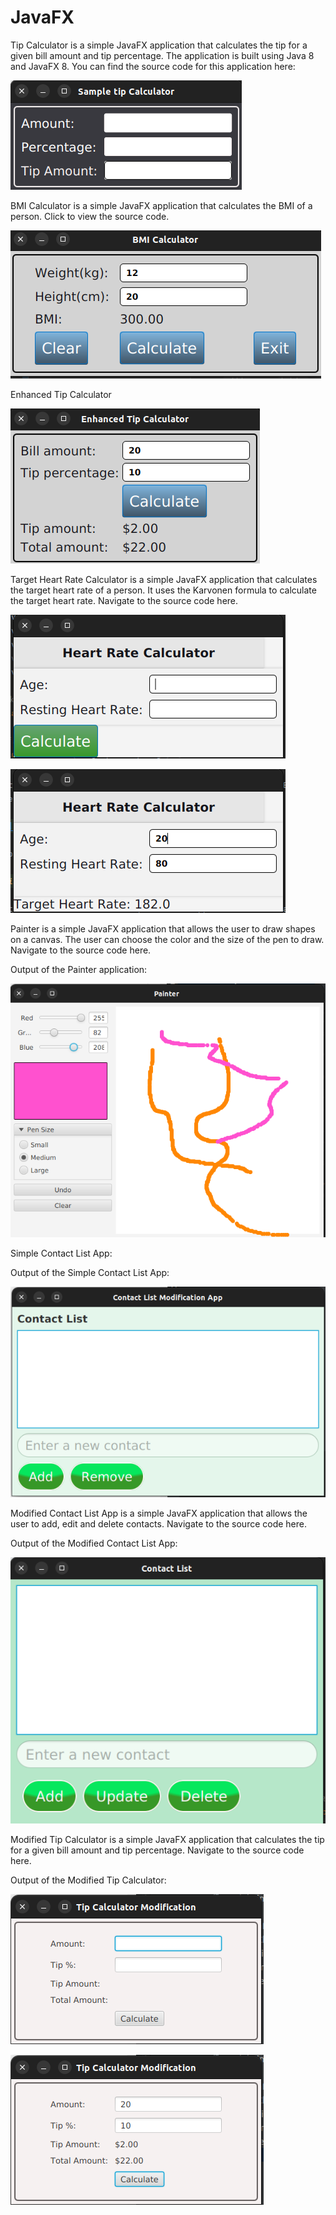 # JavaFX



Tip Calculator is a simple JavaFX application that calculates the tip for a given bill amount and tip percentage. The application is built using Java 8 and JavaFX 8. 
You can find the source code for this application here:

![img_2.png](src/Pictures/img_2.png)


BMI Calculator is a simple JavaFX application that calculates the BMI of a person.
Click to view the source code.

![img_1.png](src/Pictures/img_1.png)

Enhanced Tip Calculator

![img.png](src/Pictures/img.png)

Target Heart Rate Calculator is a simple JavaFX application that calculates the target heart rate of a person. It uses the Karvonen formula to calculate the target heart rate. 
Navigate to the source code here.

![img_3.png](src/Pictures/img_3.png)

![img_4.png](src/Pictures/img_4.png)

Painter is a simple JavaFX application that allows the user to draw shapes on a canvas. The user can choose the color and the size of the pen to draw. 
Navigate to the source code here.

Output of the Painter application:

![img_5.png](src/Pictures/img_5.png)


Simple Contact List App:

Output of the Simple Contact List App:

![img_7.png](src/Pictures/img_7.png)



Modified Contact List App is a simple JavaFX application that allows the user to add, edit and delete contacts.
Navigate to the source code here.

Output of the Modified Contact List App:

![img_6.png](src/Pictures/img_6.png)


Modified Tip Calculator is a simple JavaFX application that calculates the tip for a given bill amount and tip percentage.
Navigate to the source code here.

Output of the Modified Tip Calculator:

![img_7.png](src/Pictures/img_8.png)

![img_9.png](src/Pictures/img_9.png)